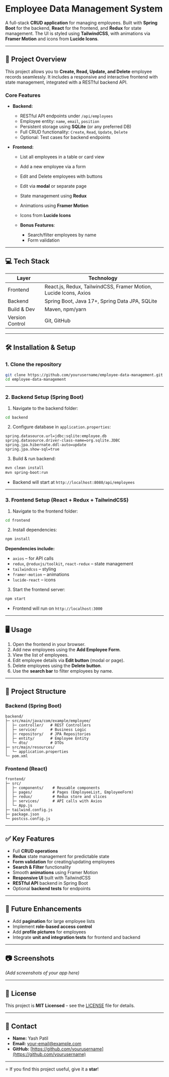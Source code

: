 # Employee Data Management System

A full-stack **CRUD application** for managing employees. Built with **Spring Boot** for the backend, **React** for the frontend, and **Redux** for state management. The UI is styled using **TailwindCSS**, with animations via **Framer Motion** and icons from **Lucide Icons**.

---

## 🚀 Project Overview

This project allows you to **Create, Read, Update, and Delete** employee records seamlessly. It includes a responsive and interactive frontend with state management, integrated with a RESTful backend API.

### Core Features

* **Backend:**

  * RESTful API endpoints under `/api/employees`
  * Employee entity: `name`, `email`, `position`
  * Persistent storage using **SQLite** (or any preferred DB)
  * Full CRUD functionality: `Create`, `Read`, `Update`, `Delete`
  * Optional: Test cases for backend endpoints

* **Frontend:**

  * List all employees in a table or card view
  * Add a new employee via a form
  * Edit and Delete employees with buttons
  * Edit via **modal** or separate page
  * State management using **Redux**
  * Animations using **Framer Motion**
  * Icons from **Lucide Icons**
  * **Bonus Features**:

    * Search/filter employees by name
    * Form validation

---

## 💻 Tech Stack

| Layer           | Technology                                                       |
| --------------- | ---------------------------------------------------------------- |
| Frontend        | React.js, Redux, TailwindCSS, Framer Motion, Lucide Icons, Axios |
| Backend         | Spring Boot, Java 17+, Spring Data JPA, SQLite                   |
| Build & Dev     | Maven, npm/yarn                                                  |
| Version Control | Git, GitHub                                                      |

---

## 🛠️ Installation & Setup

### 1. Clone the repository

```bash
git clone https://github.com/yourusername/employee-data-management.git
cd employee-data-management
```

---

### 2. Backend Setup (Spring Boot)

1. Navigate to the backend folder:

```bash
cd backend
```

2. Configure database in `application.properties`:

```properties
spring.datasource.url=jdbc:sqlite:employee.db
spring.datasource.driver-class-name=org.sqlite.JDBC
spring.jpa.hibernate.ddl-auto=update
spring.jpa.show-sql=true
```

3. Build & run backend:

```bash
mvn clean install
mvn spring-boot:run
```

* Backend will start at `http://localhost:8080/api/employees`

---

### 3. Frontend Setup (React + Redux + TailwindCSS)

1. Navigate to the frontend folder:

```bash
cd frontend
```

2. Install dependencies:

```bash
npm install
```

**Dependencies include:**

* `axios` – for API calls
* `redux`, `@reduxjs/toolkit`, `react-redux` – state management
* `tailwindcss` – styling
* `framer-motion` – animations
* `lucide-react` – icons

3. Start the frontend server:

```bash
npm start
```

* Frontend will run on `http://localhost:3000`

---

## 🖥️ Usage

1. Open the frontend in your browser.
2. Add new employees using the **Add Employee Form**.
3. View the list of employees.
4. Edit employee details via **Edit button** (modal or page).
5. Delete employees using the **Delete button**.
6. Use the **search bar** to filter employees by name.

---

## 📂 Project Structure

### Backend (Spring Boot)

```
backend/
├─ src/main/java/com/example/employee/
│  ├─ controller/   # REST Controllers
│  ├─ service/      # Business Logic
│  ├─ repository/   # JPA Repositories
│  ├─ entity/       # Employee Entity
│  └─ dto/          # DTOs
├─ src/main/resources/
│  └─ application.properties
└─ pom.xml
```

### Frontend (React)

```
frontend/
├─ src/
│  ├─ components/    # Reusable components
│  ├─ pages/         # Pages (EmployeeList, EmployeeForm)
│  ├─ redux/         # Redux store and slices
│  ├─ services/      # API calls with Axios
│  └─ App.js
├─ tailwind.config.js
├─ package.json
└─ postcss.config.js
```

---

## ✅ Key Features

* Full **CRUD operations**
* **Redux** state management for predictable state
* **Form validation** for creating/updating employees
* **Search & Filter** functionality
* Smooth **animations** using Framer Motion
* **Responsive UI** built with TailwindCSS
* **RESTful API** backend in Spring Boot
* Optional **backend tests** for endpoints

---

## 🧪 Future Enhancements

* Add **pagination** for large employee lists
* Implement **role-based access control**
* Add **profile pictures** for employees
* Integrate **unit and integration tests** for frontend and backend

---

## 📷 Screenshots

*(Add screenshots of your app here)*

---

## 📄 License

This project is **MIT Licensed** – see the [LICENSE](LICENSE) file for details.

---

## 🤝 Contact

* **Name:** Yash Patil
* **Email:** [your-email@example.com](mailto:your-email@example.com)
* **GitHub:** [https://github.com/yourusername](https://github.com/yourusername)

---

⭐ If you find this project useful, give it a **star**!
